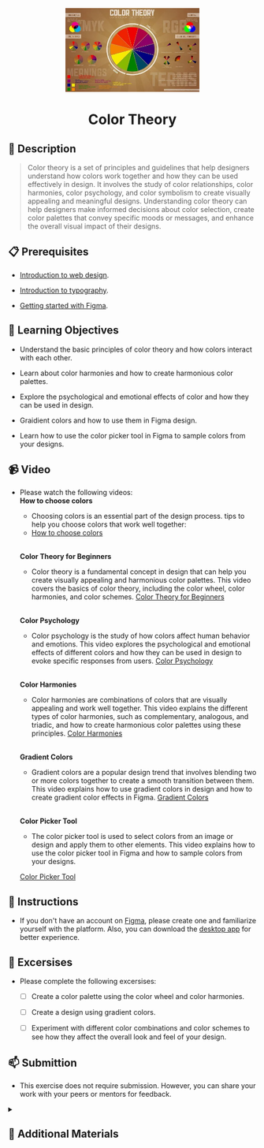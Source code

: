 <div align="center">
    <img src="../images/color_theory.webp" alt="Logo" height="170" align="center">
    <h1 align="center">Color Theory</h1>
</div>


## 📝 Description
> Color theory is a set of principles and guidelines that help designers understand how colors work together and how they can be used effectively in design. It involves the study of color relationships, color harmonies, color psychology, and color symbolism to create visually appealing and meaningful designs. Understanding color theory can help designers make informed decisions about color selection, create color palettes that convey specific moods or messages, and enhance the overall visual impact of their designs.

## 📋 Prerequisites
- [Introduction to web design](./01_web-design-concepts.md).

- [Introduction to typography](./02_typography.md).

- [Getting started with Figma](./03_getting_started_with_Figma.md).

## 🎯 Learning Objectives
- Understand the basic principles of color theory and how colors interact with each other.

- Learn about color harmonies and how to create harmonious color palettes.

- Explore the psychological and emotional effects of color and how they can be used in design.

- Graidient colors and how to use them in Figma design.

- Learn how to use the color picker tool in Figma to sample colors from your designs.

## 📹 Video

- Please watch the following videos:
    <br>
    **How to choose colors**
    - Choosing colors is an essential part of the design process. tips to help you choose colors that work well together:
    - <a href="https://www.youtube.com/watch?v=KMS3VwGh3HY" target="_blank">How to choose colors</a>

    <br>

    **Color Theory for Beginners**
    - Color theory is a fundamental concept in design that can help you create visually appealing and harmonious color palettes. This video covers the basics of color theory, including the color wheel, color harmonies, and color schemes.
    <a href="https://www.youtube.com/watch?v=AvgCkHrcj90" target="_blank">Color Theory for Beginners</a>
    <br>

    **Color Psychology**
    - Color psychology is the study of how colors affect human behavior and emotions. This video explores the psychological and emotional effects of different colors and how they can be used in design to evoke specific responses from users.
    <a href="https://www.youtube.com/watch?v=1i8s8knHFTs" target="_blank">Color Psychology</a>

    <br>

    **Color Harmonies**
    - Color harmonies are combinations of colors that are visually appealing and work well together. This video explains the different types of color harmonies, such as complementary, analogous, and triadic, and how to create harmonious color palettes using these principles.
    <a href="https://www.youtube.com/watch?v=rZb84-cKkBc" target="_blank">Color Harmonies</a>

    <br>

    **Gradient Colors**
    - Gradient colors are a popular design trend that involves blending two or more colors together to create a smooth transition between them. This video explains how to use gradient colors in design and how to create gradient color effects in Figma.
    <a href="https://www.youtube.com/watch?v=gUb303HQSGk&list=PLXDU_eVOJTx6zk5MDarIs0asNoZqlRG23&index=5" target="_blank">Gradient Colors</a>
    <br>

    **Color Picker Tool**
    - The color picker tool is used to select colors from an image or design and apply them to other elements. This video explains how to use the color picker tool in Figma and how to sample colors from your designs.

    <a href="https://www.youtube.com/watch?v=V7waqacFYZs&list=PLXDU_eVOJTx6zk5MDarIs0asNoZqlRG23&index=7" target="_blank">Color Picker Tool</a>


## 🔧 Instructions
- If you don't have an account on [Figma](https://www.figma.com), please create one and familiarize yourself with the platform.
Also, you can download the [desktop app](https://www.figma.com/downloads/) for better experience.

## 🚀 Excersises
- Please complete the following excersises:
    - [ ] Create a color palette using the color wheel and color harmonies.
    - [ ] Create a design using gradient colors.
    - [ ] Experiment with different color combinations and color schemes to see how they affect the overall look and feel of your design.


## 📫 Submittion
- This exercise does not require submission. However, you can share your work with your peers or mentors for feedback.

<details>
    <summary>
        <h2>📌 Additional Materials</h2>
    </summary>
    <hr style="height:1px;border-width:0;color:gray;background-color:dark">
    <i>
        These are all optional, but if you're interested in exploring this topic further, here are some resources to help you.
    </i>

<br>
    <ul>
        <li><a href="https://www.youtube.com/watch?v=-4lMJ4is2pE" target="_blank">Color Theory in UI Design</a></li>
    </ul>
</details>
